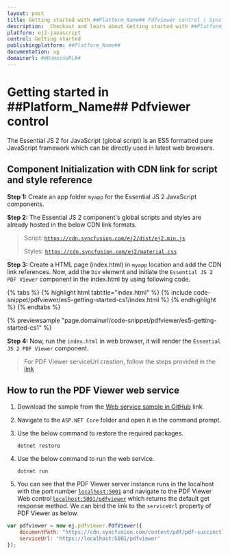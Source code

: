 ```yaml
---
layout: post
title: Getting started with ##Platform_Name## Pdfviewer control | Syncfusion
description:  Checkout and learn about Getting started with ##Platform_Name## Pdfviewer control of Syncfusion Essential JS 2 and more details.
platform: ej2-javascript
control: Getting started 
publishingplatform: ##Platform_Name##
documentation: ug
domainurl: ##DomainURL##
---
```


# Getting started in ##Platform_Name## Pdfviewer control

The Essential JS 2 for JavaScript (global script) is an ES5 formatted pure JavaScript framework which can be directly used in latest web browsers.

## Component Initialization with CDN link for script and style reference

**Step 1:** Create an app folder `myapp` for the Essential JS 2 JavaScript components.

**Step 2:** The Essential JS 2 component's global scripts and styles are already hosted in the below CDN link formats.

> Script: [`https://cdn.syncfusion.com/ej2/dist/ej2.min.js`](https://cdn.syncfusion.com/ej2/dist/ej2.min.js)
>
> Styles: [`https://cdn.syncfusion.com/ej2/material.css`](https://cdn.syncfusion.com/ej2/material.css)

**Step 3:** Create a HTML page (index.html) in `myapp` location and add the CDN link references. Now, add the `Div` element and initiate the `Essential JS 2 PDF Viewer` component in the index.html by using following code.

{% tabs %}
{% highlight html tabtitle="index.html" %}
{% include code-snippet/pdfviewer/es5-getting-started-cs1/index.html %}
{% endhighlight %}
{% endtabs %}
        
{% previewsample "page.domainurl/code-snippet/pdfviewer/es5-getting-started-cs1" %}

**Step 4:** Now, run the `index.html` in web browser, it will render the `Essential JS 2 PDF Viewer` component.

> For PDF Viewer serviceUrl creation, follow the steps provided in the [link](https://ej2.syncfusion.com/documentation/pdfviewer/how-to/create-pdfviewer-service/)

## How to run the PDF Viewer web service

1. Download the sample from the [Web service sample in GitHub](https://github.com/SyncfusionExamples/EJ2-PDFViewer-WebServices) link.
2. Navigate to the `ASP.NET Core` folder and open it in the command prompt.
3. Use the below command to restore the required packages.

   ```
   dotnet restore
   ```

4. Use the below command to run the web service.

   ```
   dotnet run
   ```

5. You can see that the PDF Viewer server instance runs in the localhost with the port number [`localhost:5001`](https://localhost:5001/) and navigate to the PDF Viewer Web control [`localhost:5001/pdfviewer`](https://localhost:5001/pdfviewer) which returns the default get response method. We can bind the link to the `serviceUrl` property of PDF Viewer as below.



```javascript
var pdfviewer = new ej.pdfviewer.PdfViewer({
    documentPath: "https://cdn.syncfusion.com/content/pdf/pdf-succinctly.pdf",
    serviceUrl: 'https://localhost:5001/pdfviewer'
});
```